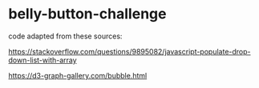 # belly-button-challenge

code adapted from these sources:

https://stackoverflow.com/questions/9895082/javascript-populate-drop-down-list-with-array

https://d3-graph-gallery.com/bubble.html
